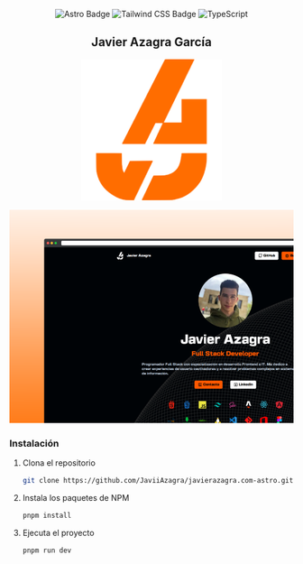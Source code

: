 <div align="center">

![Astro Badge](https://img.shields.io/badge/Astro-FF3E00?logo=astro&logoColor=fff&style=flat)
![Tailwind CSS Badge](https://img.shields.io/badge/Tailwind%20CSS-06B6D4?logo=tailwindcss&logoColor=fff&style=flat)
![TypeScript](https://img.shields.io/badge/TypeScript-blue?logo=typescript&logoColor=fff&style=flat)

## Javier Azagra García

<p></p>
<img src="./public/favicon.svg" alt="logo" width="250px">
<p></p>

<div align="center">
  <a href="https://javierazagra.com" target="_blank">
  <img src="./public/assets/readmeimage.png" width="1000px" >
  </a>
</div>

</div>

### Instalación


1. Clona el repositorio

   ```sh
   git clone https://github.com/JaviiAzagra/javierazagra.com-astro.git
   ```

2. Instala los paquetes de NPM

   ```sh
   pnpm install
   ```

3. Ejecuta el proyecto

   ```sh
   pnpm run dev
   ```

</div>
